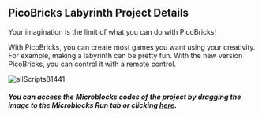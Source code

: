 ## PicoBricks Labyrinth Project Details

Your imagination is the limit of what you can do with PicoBricks!

With PicoBricks, you can create most games you want using your creativity. For example, making a labyrinth can be pretty fun. With the new version PicoBricks, you can control it with a remote control.



![allScripts81441](https://user-images.githubusercontent.com/112697142/211733226-015cac8e-3d27-4599-bbc3-583bd41cf384.png)



##### You can access the Microblocks codes of the project by dragging the image to the Microblocks Run tab or clicking [here](https://microblocks.fun/run/microblocks.html#scripts=GP%20Scripts%0Adepends%20%27IR%20Remote%27%20%27Servo%27%0A%0Ascript%20481%20101%20%7B%0AwhenStarted%0AsetServoAngle%2022%20-10%0AsetServoAngle%2021%20-7%0A%7D%0A%0Ascript%20477%20198%20%7B%0AwhenCondition%20%28%28receiveIR%29%20%3D%3D%2024%29%0Afor%20i%20%28%27%5Bdata%3Arange%5D%27%200%208%29%20%7B%0A%20%20deg%20%3D%20%28deg%20%2B%202%29%0A%20%20sayIt%20deg%0A%20%20setServoAngle%2022%20deg%0A%20%20waitMillis%2050%0A%7D%0A%7D%0A%0Ascript%20832%20195%20%7B%0AwhenCondition%20%28%28receiveIR%29%20%3D%3D%2082%29%0Afor%20i%20%28%27%5Bdata%3Arange%5D%27%200%20-8%29%20%7B%0A%20%20deg%20%3D%20%28deg%20-%202%29%0A%20%20sayIt%20deg%0A%20%20setServoAngle%2022%20deg%0A%20%20waitMillis%2050%0A%7D%0A%7D%0A%0Ascript%20478%20436%20%7B%0AwhenCondition%20%28%28receiveIR%29%20%3D%3D%208%29%0Afor%20i%20%28%27%5Bdata%3Arange%5D%27%200%208%29%20%7B%0A%20%20deg2%20%3D%20%28deg2%20%2B%202%29%0A%20%20sayIt%20deg2%0A%20%20setServoAngle%2021%20deg2%0A%20%20waitMillis%2050%0A%7D%0AstopServo%2021%0A%7D%0A%0Ascript%20830%20435%20%7B%0AwhenCondition%20%28%28receiveIR%29%20%3D%3D%2090%29%0Afor%20i%20%28%27%5Bdata%3Arange%5D%27%200%20-8%29%20%7B%0A%20%20deg2%20%3D%20%28deg2%20-%202%29%0A%20%20sayIt%20deg2%0A%20%20setServoAngle%2021%20deg2%0A%20%20waitMillis%2050%0A%7D%0AstopServo%2021%0A%7D%0A%0Ascript%201165%20424%20%7B%0AwhenCondition%20%28%28receiveIR%29%20%3D%3D%2028%29%0AsetServoAngle%2022%20deg%0AsetServoAngle%2021%20deg2%0AsayIt%20deg%0AwaitMillis%20100%0AstopServo%2022%0AstopServo%2021%0A%7D%0A%0A "here").
